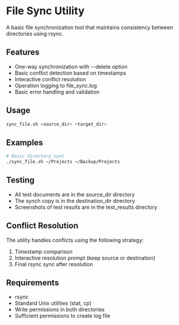 # File Sync Utility

A basic file synchronization tool that maintains consistency between directories using rsync.

## Features

- One-way synchronization with --delete option
- Basic conflict detection based on timestamps
- Interactive conflict resolution
- Operation logging to file_sync.log
- Basic error handling and validation

## Usage

```bash
sync_file.sh <source_dir> <target_dir>
```

## Examples

```bash
# Basic directory sync
./sync_file.sh ~/Projects ~/Backup/Projects
```
## Testing
- All test documents are in the source_dir directory
- The synch copy is in the destination_dir directory
- Screenshots of test results are in the test_results directory


## Conflict Resolution

The utility handles conflicts using the following strategy:
1. Timestamp comparison
2. Interactive resolution prompt (keep source or destination)
3. Final rsync sync after resolution

## Requirements

- rsync
- Standard Unix utilities (stat, cp)
- Write permissions in both directories
- Sufficient permissions to create log file